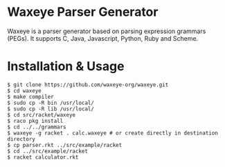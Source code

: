# Waxeye Parser Generator

Waxeye is a parser generator based on parsing expression grammars (PEGs). It
supports C, Java, Javascript, Python, Ruby and Scheme.

# Installation & Usage

```shell
$ git clone https://github.com/waxeye-org/waxeye.git
$ cd waxeye
$ make compiler
$ sudo cp -R bin /usr/local/
$ sudo cp -R lib /usr/local/
$ cd src/racket/waxeye
$ raco pkg install
$ cd ../../grammars
$ waxeye -g racket . calc.waxeye # or create directly in destination directory
$ cp parser.rkt ../src/example/racket
$ cd ../src/example/racket
$ racket calculator.rkt
```
